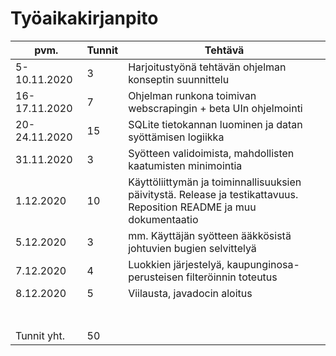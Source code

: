 # Työaikakirjanpito

| pvm.         | Tunnit | Tehtävä                                                                     |
|--------------|--------|-----------------------------------------------------------------------------|
| 5-10.11.2020 | 3      | Harjoitustyönä tehtävän ohjelman konseptin suunnittelu                      |
| 16-17.11.2020| 7      | Ohjelman runkona toimivan webscrapingin + beta UIn ohjelmointi              |
| 20-24.11.2020| 15     | SQLite tietokannan luominen ja datan syöttämisen logiikka                   |
| 31.11.2020   | 3      | Syötteen validoimista, mahdollisten kaatumisten minimointia                 |
| 1.12.2020    | 10     | Käyttöliittymän ja toiminnallisuuksien päivitystä. Release ja testikattavuus. Reposition README ja muu dokumentaatio|
| 5.12.2020    | 3      | mm. Käyttäjän syötteen ääkkösistä johtuvien bugien selvittelyä              |
| 7.12.2020    | 4      | Luokkien järjestelyä, kaupunginosa-perusteisen filteröinnin toteutus        |
| 8.12.2020    | 5      | Viilausta, javadocin aloitus                                                |
|              |        |                                                                             |
|              |        |                                                                             |
|              |        |                                                                             |
|              |        |                                                                             |
|              |        |                                                                             |
|              |        |                                                                             |
|              |        |                                                                             |
| Tunnit yht.  | 50     |                                                                             |

